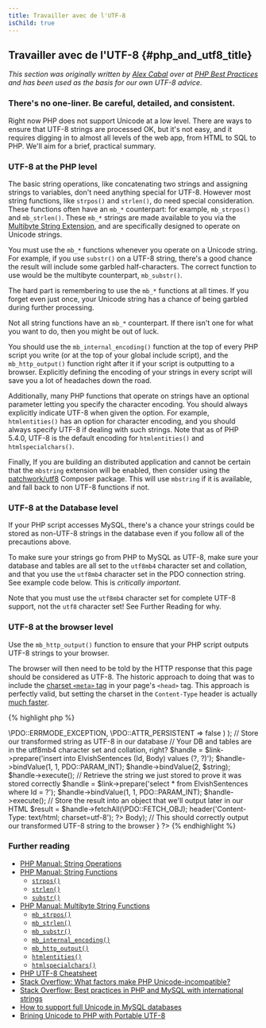 ```yaml
---
title: Travailler avec de l'UTF-8
isChild: true
---
```


## Travailler avec de l'UTF-8 {#php_and_utf8_title}

_This section was originally written by [Alex Cabal](https://alexcabal.com/) over at 
[PHP Best Practices](https://phpbestpractices.org/#utf-8) and has been used as the basis for our own UTF-8 advice_.

### There's no one-liner. Be careful, detailed, and consistent.

Right now PHP does not support Unicode at a low level. There are ways to ensure that UTF-8 strings are processed OK, 
but it's not easy, and it requires digging in to almost all levels of the web app, from HTML to SQL to PHP. We'll aim 
for a brief, practical summary.

### UTF-8 at the PHP level

The basic string operations, like concatenating two strings and assigning strings to variables, don't need anything 
special for UTF-8. However most string functions, like `strpos()` and `strlen()`, do need special consideration. These 
functions often have an `mb_*` counterpart: for example, `mb_strpos()` and `mb_strlen()`. These `mb_*` strings are made 
available to you via the [Multibyte String Extension], and are specifically designed to operate on Unicode strings.

You must use the `mb_*` functions whenever you operate on a Unicode string. For example, if you use `substr()` on a 
UTF-8 string, there's a good chance the result will include some garbled half-characters. The correct function to use 
would be the multibyte counterpart, `mb_substr()`.

The hard part is remembering to use the `mb_*` functions at all times. If you forget even just once, your Unicode 
string has a chance of being garbled during further processing.

Not all string functions have an `mb_*` counterpart. If there isn't one for what you want to do, then you might be out 
of luck.

You should use the `mb_internal_encoding()` function at the top of every PHP script you write (or at the 
top of your global include script), and the `mb_http_output()` function right after it if your script is outputting to 
a browser. Explicitly defining the encoding of your strings in every script will save you a lot of headaches down the 
road.

Additionally, many PHP functions that operate on strings have an optional parameter letting you specify the character 
encoding. You should always explicitly indicate UTF-8 when given the option. For example, `htmlentities()` has an 
option for character encoding, and you should always specify UTF-8 if dealing with such strings. Note that as of PHP 5.4.0, UTF-8 is the default encoding for `htmlentities()` and `htmlspecialchars()`.

Finally, If you are building an distributed application and cannot be certain that the `mbstring` extension will be
enabled, then consider using the [patchwork/utf8] Composer package. This
will use `mbstring` if it is available, and fall back to non UTF-8 functions if not.

[Multibyte String Extension]: http://php.net/manual/en/book.mbstring.php
[patchwork/utf8]: https://packagist.org/packages/patchwork/utf8

### UTF-8 at the Database level

If your PHP script accesses MySQL, there's a chance your strings could be stored as non-UTF-8 strings in the database 
even if you follow all of the precautions above.

To make sure your strings go from PHP to MySQL as UTF-8, make sure your database and tables are all set to the 
`utf8mb4` character set and collation, and that you use the `utf8mb4` character set in the PDO connection string. See 
example code below. This is _critically important_.

Note that you must use the `utf8mb4` character set for complete UTF-8 support, not the `utf8` character set! See 
Further Reading for why.

### UTF-8 at the browser level

Use the `mb_http_output()` function to ensure that your PHP script outputs UTF-8 strings to your browser. 

The browser will then need to be told by the HTTP response that this page should be considered as UTF-8. The historic approach to doing that was to include the [charset `<meta>` tag](http://htmlpurifier.org/docs/enduser-utf8.html) in your page's `<head>` tag. This approach is perfectly valid, but setting the charset in the `Content-Type` header is actually [much faster](https://developers.google.com/speed/docs/best-practices/rendering#SpecifyCharsetEarly).

{% highlight php %}
<?php
// Tell PHP that we're using UTF-8 strings until the end of the script
mb_internal_encoding('UTF-8');
 
// Tell PHP that we'll be outputting UTF-8 to the browser
mb_http_output('UTF-8');
 
// Our UTF-8 test string
$string = 'Êl síla erin lû e-govaned vîn.';
 
// Transform the string in some way with a multibyte function
// Note how we cut the string at a non-Ascii character for demonstration purposes
$string = mb_substr($string, 0, 15);
 
// Connect to a database to store the transformed string
// See the PDO example in this document for more information
// Note the `set names utf8mb4` commmand!
$link = new \PDO(   
                    'mysql:host=your-hostname;dbname=your-db;charset=utf8mb4',
                    'your-username',
                    'your-password',
                    array(
                        \PDO::ATTR_ERRMODE => \PDO::ERRMODE_EXCEPTION,
                        \PDO::ATTR_PERSISTENT => false
                    )
                );
 
// Store our transformed string as UTF-8 in our database
// Your DB and tables are in the utf8mb4 character set and collation, right?
$handle = $link->prepare('insert into ElvishSentences (Id, Body) values (?, ?)');
$handle->bindValue(1, 1, PDO::PARAM_INT);
$handle->bindValue(2, $string);
$handle->execute();
 
// Retrieve the string we just stored to prove it was stored correctly
$handle = $link->prepare('select * from ElvishSentences where Id = ?');
$handle->bindValue(1, 1, PDO::PARAM_INT);
$handle->execute();
 
// Store the result into an object that we'll output later in our HTML
$result = $handle->fetchAll(\PDO::FETCH_OBJ);

header('Content-Type: text/html; charset=utf-8');
?><!doctype html>
<html>
    <head>
        <title>UTF-8 test page</title>
    </head>
    <body>
        <?php
        foreach($result as $row){
            print($row->Body);  // This should correctly output our transformed UTF-8 string to the browser
        }
        ?>
    </body>
</html>
{% endhighlight %}

### Further reading

* [PHP Manual: String Operations](http://php.net/manual/en/language.operators.string.php)
* [PHP Manual: String Functions](http://php.net/manual/en/ref.strings.php)
    * [`strpos()`](http://php.net/manual/en/function.strpos.php)
    * [`strlen()`](http://php.net/manual/en/function.strlen.php)
    * [`substr()`](http://php.net/manual/en/function.substr.php)
* [PHP Manual: Multibyte String Functions](http://php.net/manual/en/ref.mbstring.php)
    * [`mb_strpos()`](http://php.net/manual/en/function.mb-strpos.php)
    * [`mb_strlen()`](http://php.net/manual/en/function.mb-strlen.php)
    * [`mb_substr()`](http://php.net/manual/en/function.mb-substr.php)
    * [`mb_internal_encoding()`](http://php.net/manual/en/function.mb-internal-encoding.php)
    * [`mb_http_output()`](http://php.net/manual/en/function.mb-http-output.php)
    * [`htmlentities()`](http://php.net/manual/en/function.htmlentities.php)
    * [`htmlspecialchars()`](http://www.php.net/manual/en/function.htmlspecialchars.php)
* [PHP UTF-8 Cheatsheet](http://blog.loftdigital.com/blog/php-utf-8-cheatsheet)
* [Stack Overflow: What factors make PHP Unicode-incompatible?](http://stackoverflow.com/questions/571694/what-factors-make-php-unicode-incompatible)
* [Stack Overflow: Best practices in PHP and MySQL with international strings](http://stackoverflow.com/questions/140728/best-practices-in-php-and-mysql-with-international-strings)
* [How to support full Unicode in MySQL databases](http://mathiasbynens.be/notes/mysql-utf8mb4)
* [Brining Unicode to PHP with Portable UTF-8](http://www.sitepoint.com/bringing-unicode-to-php-with-portable-utf8/)
